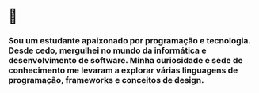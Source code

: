 # 👋 

### Sou um estudante apaixonado por programação e tecnologia. Desde cedo, mergulhei no mundo da informática e desenvolvimento de software. Minha curiosidade e sede de conhecimento me levaram a explorar várias linguagens de programação, frameworks e conceitos de design.
